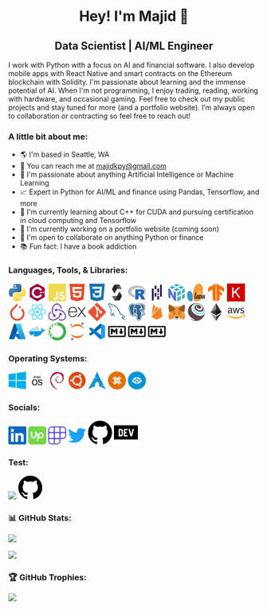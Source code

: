 <h1 align="center">Hey! I'm Majid 👋</h1>
<h2 align="center">Data Scientist | AI/ML Engineer</h2>
<!-- AI Engineer & Quant Enthusiast -->

I work with Python with a focus on AI and financial software. I also develop mobile apps with React Native and smart contracts on the Ethereum blockchain with Solidity. I'm passionate about learning and the immense potential of AI. When I'm not programming, I enjoy trading, reading, working with hardware, and occasional gaming. Feel free to check out my public projects and stay tuned for more (and a portfolio website). I’m always open to collaboration or contracting so feel free to reach out!

### A little bit about me:
- 🌎 I'm based in Seattle, WA
- 📧 You can reach me at [majidkpy@gmail.com](mailto:majidkpy@gmail.com)
- 🤖 I'm passionate about anything Artificial Intelligence or Machine Learning
- 📈 Expert in Python for AI/ML and finance using Pandas, Tensorflow, and more
- 🌱 I'm currently learning about C++ for CUDA and pursuing certification in cloud computing and Tensorflow
- 📁 I'm currently working on a portfolio website (coming soon) <!-- -  All of my projects are available at [coming](soon) -->
- 🤝 I'm open to collaborate on anything Python or finance
- 📚 Fun fact: I have a book addiction

### Languages, Tools, & Libraries:

<p align="left">
    <a href="https://www.python.org/" target="_blank" rel="noreferrer"><img src="./imgs/tools/python.svg" width="36" height="36" alt="Python"/></a>
    <!--  -->
    <!-- <a href="https://docs.microsoft.com/en-us/cpp/?view=msvc-170" target="_blank" rel="noreferrer"><img src="./imgs/tools/c.svg" width="36" height="36" alt="C"/></a> -->
    <!--  -->
    <a href="https://docs.microsoft.com/en-us/cpp/?view=msvc-170" target="_blank" rel="noreferrer"><img src="./imgs/tools/cpp.svg" width="36" height="36" alt="C++"/></a>
    <!--  -->
    <!-- <a href="https://developer.nvidia.com/cuda-zone" target="_blank" rel="noreferrer"><img src="./imgs/tools/cuda.svg" width="36" height="36" alt="CUDA"/></a> -->
    <!--  -->
    <a href="https://developer.mozilla.org/en-US/docs/Web/JavaScript" target="_blank" rel="noreferrer"><img src="./imgs/tools/javascript.svg" width="36" height="36" alt="JavaScript"/></a>
    <!--  -->
    <a href="https://developer.mozilla.org/en-US/docs/Glossary/HTML5" target="_blank" rel="noreferrer"><img src="./imgs/tools/html.svg" width="36" height="36" alt="HTML"/></a>
    <!--  -->
    <a href="https://www.w3.org/TR/CSS/#css" target="_blank" rel="noreferrer"><img src="./imgs/tools/css.svg" width="36" height="36" alt="CSS"/></a>
    <!--  -->
    <a href="https://soliditylang.org/"><picture>
        <source media="(prefers-color-scheme: light)" srcset="./imgs/tools/solidity-light.svg" width="36" height="36">
        <source media="(prefers-color-scheme: dark)" srcset="./imgs/tools/solidity-dark.svg" width="36" height="36">
        <img alt="Solidity" src="./imgs/tools/solidity-light.svg" width="36" height="36"></picture></a>
    <!--  -->
    <a href="https://www.r-project.org/" target="_blank" rel="noreferrer"><img src="./imgs/tools/r.svg" width="36" height="36" alt="R"/></a>
    <!--  -->
    <a href="https://pandas.pydata.org/" target="_blank" rel="noreferrer"><img src="./imgs/tools/pandas.svg" width="36" height="36" alt="Pandas"/></a>
    <!--  -->
    <a href="https://numpy.org/" target="_blank" rel="noreferrer"><img src="./imgs/tools/numpy.svg" width="36" height="36" alt="NumPy"/></a>
    <!--  -->
    <a href="https://scikit-learn.org/stable/"><picture>
        <source media="(prefers-color-scheme: light)" srcset="./imgs/tools/scikit-learn-light.svg" width="36" height="36">
        <source media="(prefers-color-scheme: dark)" srcset="./imgs/tools/scikit-learn-dark.svg" width="36" height="36">
        <img alt="Scikit-learn" src="./imgs/tools/scikit-learn-light.svg" width="36" height="36"></picture></a>
    <!--  -->
    <a href="https://www.tensorflow.org/" target="_blank" rel="noreferrer"><img src="./imgs/tools/tensorflow.svg" width="36" height="36" alt="Tensorflow"/></a>
    <!--  -->
    <a href="https://keras.io/" target="_blank" rel="noreferrer"><img src="./imgs/tools/keras.svg" width="36" height="36" alt="Keras"/></a>
    <!--  -->
    <a href="https://pytorch.org/" target="_blank" rel="noreferrer"><img src="./imgs/tools/pytorch.svg" width="36" height="36" alt="PyTorch"/></a>
    <!--  -->
    <!-- <a href="https://opencv.org/"><picture>
        <source media="(prefers-color-scheme: light)" srcset="./imgs/tools/opencv-light.svg" width="36" height="36">
        <source media="(prefers-color-scheme: dark)" srcset="./imgs/tools/opencv-dark.svg" width="36" height="36">
        <img alt="OpenCV" src="./imgs/tools/opencv-light.svg" width="36" height="36"></picture></a> -->
    <!--  -->
    <a href="https://reactjs.org/" target="_blank" rel="noreferrer"><img src="./imgs/tools/react.svg" width="36" height="36" alt="React.js"/></a>
    <!--  -->
    <a href="https://redux.js.org/" target="_blank" rel="noreferrer"><img src="./imgs/tools/redux.svg" width="36" height="36" alt="Redux.js"/></a>
    <!--  -->
    <a href="https://expressjs.com/"><picture>
        <source media="(prefers-color-scheme: light)" srcset="./imgs/tools/express-light.svg" width="36" height="36">
        <source media="(prefers-color-scheme: dark)" srcset="./imgs/tools/express-dark.svg" width="36" height="36">
        <img alt="Express.js" src="./imgs/tools/express-light.svg" width="36" height="36"></picture></a>
    <!--  -->
    <a href="https://git-scm.com/" target="_blank" rel="noreferrer"><img src="./imgs/tools/git.svg" width="36" height="36" alt="Git"/></a>
    <!--  -->
    <a href="https://www.mysql.com/" target="_blank" rel="noreferrer"><img src="./imgs/tools/mysql.svg" width="36" height="36" alt="MySQL"/></a>
    <!--  -->
    <a href="https://www.postgresql.org/" target="_blank" rel="noreferrer"><img src="./imgs/tools/postgresql.svg" width="36" height="36" alt="PostgreSQL"/></a>
    <!--  -->
    <a href="https://firebase.google.com/" target="_blank" rel="noreferrer"><img src="./imgs/tools/firebase.svg" width="36" height="36" alt="Firebase"/></a>
    <!--  -->
    <a href="https://metamask.io/" target="_blank" rel="noreferrer"><img src="./imgs/tools/metamask.svg" width="36" height="36" alt="MetaMask"/></a>
    <!--  -->
    <a href="https://trufflesuite.com" target="_blank" rel="noreferrer"><img src="./imgs/tools/truffle.svg" width="36" height="36" alt="Truffle"/></a>
    <!--  -->
    <a href="https://ethereum.org/en/" target="_blank" rel="noreferrer"><img src="./imgs/tools/ethereum.svg" width="36" height="36" alt="Ethereum"/></a>
    <!--  -->
    <a href="https://aws.amazon.com/"><picture>
        <source media="(prefers-color-scheme: light)" srcset="./imgs/tools/aws-light.svg" width="36" height="36">
        <source media="(prefers-color-scheme: dark)" srcset="./imgs/tools/aws-dark.svg" width="36" height="36">
        <img alt="Amazon Web Services" src="./imgs/tools/aws-light.svg" width="36" height="36"></picture></a>
    <!--  -->
    <a href="https://azure.microsoft.com/en-us/" target="_blank" rel="noreferrer"><img src="./imgs/tools/azure.svg" width="36" height="36" alt="Azure"/></a>
    <!--  -->
    <a href="https://www.docker.com/" target="_blank" rel="noreferrer"><img src="./imgs/tools/docker.svg" width="36" height="36" alt="Docker"/></a>
    <!--  -->
    <!-- <a href="https://kubernetes.io/" target="_blank" rel="noreferrer"><img src="./imgs/tools/kubernetes.svg" width="36" height="36" alt="Kubernetes"/></a> -->
    <!--  -->
    <a href="https://anaconda.org/" target="_blank" rel="noreferrer"><img src="./imgs/tools/anaconda.svg" width="36" height="36" alt="Anaconda"/></a>
    <!--  -->
    <a href="https://jupyter.org/" target="_blank" rel="noreferrer"><img src="./imgs/tools/jupyter.svg" width="36" height="36" alt="Jupyter"/></a>
    <!--  -->
    <a href="https://code.visualstudio.com/" target="_blank" rel="noreferrer"><img src="./imgs/tools/vscode.svg" width="36" height="36" alt="Visual Studio Code"/></a>
    <!--  -->
    <a href="https://daringfireball.net/projects/markdown/"><picture>
        <source media="(prefers-color-scheme: light)" srcset="./imgs/tools/markdown-light.svg" width="36" height="36">
        <source media="(prefers-color-scheme: dark)" srcset="./imgs/tools/markdown-dark.svg" width="36" height="36">
        <img alt="Markdown" src="./imgs/tools/markdown-light.svg" width="36" height="36"></picture></a>
    <!--  -->
    <a href="https://zsh.sourceforge.io/"><picture>
        <source media="(prefers-color-scheme: light)" srcset="./imgs/tools/zsh-light.svg" width="36" height="36">
        <source media="(prefers-color-scheme: dark)" srcset="./imgs/tools/zsh-dark.svg" width="36" height="36">
        <img alt="ZSH" src="./imgs/tools/markdown-light.svg" width="36" height="36"></picture></a>
    <!--  -->
    <a href="https://www.gnu.org/software/bash/"><picture>
        <source media="(prefers-color-scheme: light)" srcset="./imgs/tools/bash-light.svg" width="36" height="36">
        <source media="(prefers-color-scheme: dark)" srcset="./imgs/tools/bash-dark.svg" width="36" height="36">
        <img alt="Bash" src="./imgs/tools/markdown-light.svg" width="36" height="36"></picture></a>
</p>

### Operating Systems:

<p align="left">
    <a href="https://www.microsoft.com/en-us/windows" target="_blank" rel="noreferrer"><img src="./imgs/tools/windows.svg" width="36" height="36" alt="Windows"/></a>
    <!--  -->
    <a href="https://www.apple.com/macos/"><picture>
        <source media="(prefers-color-scheme: light)" srcset="./imgs/tools/macos-light.svg" width="36" height="36">
        <source media="(prefers-color-scheme: dark)" srcset="./imgs/tools/macos-dark.svg" width="36" height="36">
        <img alt="MacOS" src="./imgs/tools/macos-light.svg" width="36" height="36"></picture></a>
    <!--  -->
    <a href="https://www.debian.org/" target="_blank" rel="noreferrer"><img src="./imgs/tools/debian.svg" width="36" height="36" alt="Debian"/></a>
    <!--  -->
    <a href="https://ubuntu.com/" target="_blank" rel="noreferrer"><img src="./imgs/tools/ubuntu.svg" width="36" height="36" alt="Ubuntu"/></a>
    <!--  -->
    <a href="https://archlinux.org/" target="_blank" rel="noreferrer"><img src="./imgs/tools/archlinux.svg" width="36" height="36" alt="Arch Linux"/></a>
    <!--  -->
    <a href="https://www.proxmox.com/en/" target="_blank" rel="noreferrer"><img src="./imgs/tools/proxmox.svg" width="36" height="36" alt="Proxmox"/></a>
    <!--  -->
    <a href="https://www.truenas.com/" target="_blank" rel="noreferrer"><img src="./imgs/tools/truenas.svg" width="36" height="36" alt="TrueNAS"/></a>
</p>

### Socials:

<p align="left">
    <a href="https://www.linkedin.com/in/majid-kouki" target="_blank" rel="noreferrer"> <img src="./imgs/socials/linkedin.svg" width="36" height="36"/></a>
    <!--  -->
    <a href="https://www.upwork.com/freelancers/~016dffc63782f0d13d" target="_blank" rel="noreferrer"> <img src="./imgs/socials/upwork.svg" width="36" height="36"/></a>
    <!--  -->
    <a href="https://www.polywork.com/majid_kouki" target="_blank" rel="noreferrer"> <img src="./imgs/socials/polywork.svg" width="36" height="36"/></a>
    <!--  -->
    <a href="https://www.twitter.com/MajidKouki" target="_blank" rel="noreferrer"> <img src="./imgs/socials/twitter.svg" width="36" height="36"/></a>
    <!--  -->
    <a href="https://www.github.com/majidkouki"><picture>
        <source media="(prefers-color-scheme: light)" srcset="./imgs/socials/github-light.svg" width="36" height="36">
        <source media="(prefers-color-scheme: dark)" srcset="./imgs/socials/github-dark.svg" width="36" height="36">
        <img src="./imgs/socials/github-light.svg"></picture></a> 
    <!--  -->
    <a href="https://www.dev.to/majidkouki"><picture>
        <source media="(prefers-color-scheme: light)" srcset="./imgs/socials/dev-light.svg" width="36" height="36">
        <source media="(prefers-color-scheme: dark)" srcset="./imgs/socials/dev-dark.svg" width="36" height="36">
        <img src="./imgs/socials/dev-light.svg"></picture></a>
</p>

### Test:

<p align="left">
    <a target="_blank" rel="noreferrer"> <img src="./imgs/Certifications/A_Standard.png” width="36" height="36"/></a>
    <!--  -->
    <a><picture>
        <source media="(prefers-color-scheme: light)" srcset="./imgs/Certifications/A_Black.png” width="36" height="36">
        <source media="(prefers-color-scheme: dark)" srcset="./imgs/Certifications/A_White.png” width="36" height="36">
        <img src="./imgs/socials/github-light.svg"></picture></a> 
</p>

### 📊 GitHub Stats:

![](https://github-readme-stats.vercel.app/api?username=majidkouki&theme=transparent&hide_border=false&include_all_commits=false&count_private=true)
<!--  -->
![](https://github-readme-streak-stats.herokuapp.com/?user=majidkouki&theme=transparent&hide_border=false)
<!--  -->
<!-- ![](https://github-readme-stats.vercel.app/api/top-langs/?username=majidkouki&theme=transparent&hide_border=false&include_all_commits=false&count_private=true&layout=compact) -->
<!-- Temporarily disabled till non-repo projects accounted for -->

### 🏆 GitHub Trophies:

![](https://github-profile-trophy.vercel.app/?username=majidkouki&theme=radical&no-frame=false&no-bg=true&margin-w=6)
